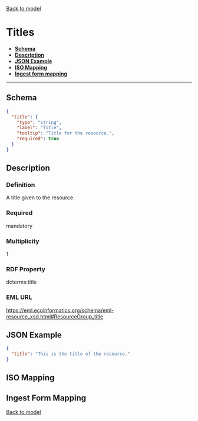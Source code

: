 [Back to model](_base.md)

# Titles

- **[Schema](#schema)**
- **[Description](#description)**
- **[JSON Example](#json-example)**
- **[ISO Mapping](#iso-mapping)**
- **[Ingest form mapping](#ingest-form-mapping)**
---
## Schema
```json
{
  "title": {
    "type": "string",
    "label": "Title",
    "tooltip": "Title for the resource.",
    "required": true
  }
}
```

## Description
### Definition
A title given to the resource. 
### Required
mandatory
### Multiplicity
1
### RDF Property
dcterms:title
### EML URL
https://eml.ecoinformatics.org/schema/eml-resource_xsd.html#ResourceGroup_title

## JSON Example
```json
{
  "title": "This is the title of the resource."
}
```

## ISO Mapping
## Ingest Form Mapping


[Back to model](_base.md)
